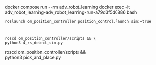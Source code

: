 docker compose run --rm adv_robot_learning 
 docker exec -it adv_robot_learning-adv_robot_learning-run-a79d3f5d0886 bash



    roslaunch om_position_controller position_control.launch sim:=true



    roscd om_position_controller/scripts && \
    python3 4_rs_detect_sim.py 

roscd om_position_controller/scripts && \
python3 pick_and_place.py 



